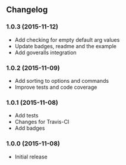 ## Changelog

### 1.0.3 (2015-11-12)

* Add checking for empty default arg values
* Update badges, readme and the example
* Add goveralls integration

### 1.0.2 (2015-11-09)

* Add sorting to options and commands
* Improve tests and code coverage

### 1.0.1 (2015-11-08)

* Add tests
* Changes for Travis-CI
* Add badges

### 1.0.0 (2015-11-08)

* Initial release